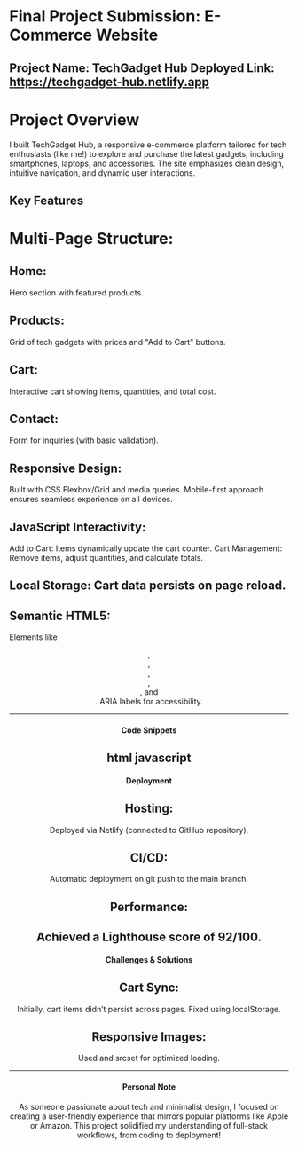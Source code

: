 # Final Project Submission: E-Commerce Website

Project Name: TechGadget Hub
Deployed Link: https://techgadget-hub.netlify.app
---

# Project Overview
I built TechGadget Hub, a responsive e-commerce platform tailored for tech enthusiasts (like me!) to explore and purchase the latest gadgets, including smartphones, laptops, and accessories. The site emphasizes clean design, intuitive navigation, and dynamic user interactions.

## Key Features
# Multi-Page Structure:
## Home: 
Hero section with featured products.

## Products: 
Grid of tech gadgets with prices and "Add to Cart" buttons.

## Cart: 
Interactive cart showing items, quantities, and total cost.

## Contact: 
Form for inquiries (with basic validation).

## Responsive Design:
Built with CSS Flexbox/Grid and media queries.
Mobile-first approach ensures seamless experience on all devices.

## JavaScript Interactivity:
Add to Cart: Items dynamically update the cart counter.
Cart Management: Remove items, adjust quantities, and calculate totals.

## Local Storage: Cart data persists on page reload.

## Semantic HTML5:
Elements like <header>, <nav>, <main>, <section>, <article>, and <footer>.
ARIA labels for accessibility.

---
# Code Snippets
html
javascript
---

# Deployment
## Hosting: 
Deployed via Netlify (connected to GitHub repository).

## CI/CD: 
Automatic deployment on git push to the main branch.

## Performance: 
Achieved a Lighthouse score of 92/100.
---

# Challenges & Solutions
## Cart Sync: 
Initially, cart items didn’t persist across pages. Fixed using localStorage.

## Responsive Images: 
Used <picture> and srcset for optimized loading.

---
# Personal Note
As someone passionate about tech and minimalist design, I focused on creating a user-friendly experience that mirrors popular platforms like Apple or Amazon. This project solidified my understanding of full-stack workflows, from coding to deployment!

